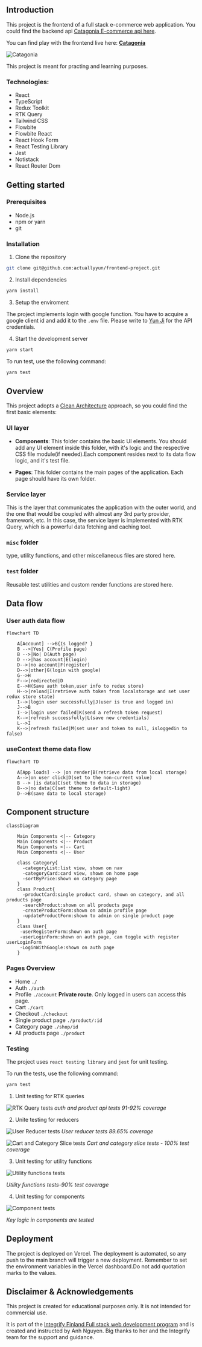 ## Introduction
This project is the frontend of a full stack e-commerce web application. You could find the backend api [Catagonia E-commerce api here](https://catagonia.azurewebsites.net/index.html). 

You can find play with the frontend live here: **[Catagonia](https://fs17-frontend-project-mauve.vercel.app/)**

![Catagonia](./public/catagonia.png)

This project is meant for practing and learning purposes. 

### Technologies:
- React
- TypeScript
- Redux Toolkit
- RTK Query
- Tailwind CSS
- Flowbite
- Flowbite React
- React Hook Form
- React Testing Library
- Jest
- Notistack
- React Router Dom

## Getting started
### Prerequisites
- Node.js
- npm or yarn
- git
### Installation
1. Clone the repository
```bash
git clone git@github.com:actuallyyun/frontend-project.git
```
2. Install dependencies

```bash
yarn install
```
3. Setup the enviroment

The project implements login with google function. You have to acquire a google client id and add it to the `.env` file. Please write to [Yun Ji](this.jiyun@gmail.com) for the API credentials.


4. Start the development server

```bash
yarn start
```

To run test, use the following command:

```bash
yarn test
```

## Overview

This project adopts a [Clean Architecture](https://blog.cleancoder.com/uncle-bob/2012/08/13/the-clean-architecture.html) approach, so you could find the first basic elements:

### UI layer
- **Components**: This folder contains the basic UI elements. You should add any UI element inside this folder, with it's logic and the respective CSS file module(if needed).Each component resides next to its data flow logic, and it's test file.

- **Pages**: This folder contains the main pages of the application. Each page should have its own folder.

### Service layer
This is the layer that communicates the application with the outer world, and the one that would be coupled with almost any 3rd party provider, framework, etc. In this case, the service layer is implemented with RTK Query, which is a powerful data fetching and caching tool.

### `misc` folder
type, utility functions, and other miscellaneous files are stored here.

### `test` folder
Reusable test utilities and custom render functions are stored here.

## Data flow

### User auth data flow

```mermaid
flowchart TD

    A[Account] -->B{Is logged? }
    B -->|Yes| C(Profile page)
    B -->|No| D(Auth page)
    D -->|has account|E(login)
    D-->|no account|F(register)
    D-->|other|G(login with google)
    G-->H
    F-->|redirected|D
    E-->H(Save auth token,user info to redux store)
    H-->|reload|I(retrieve auth token from localstorage and set user redux store state)
    I-->|login user successfully|J(user is true and logged in)
    J-->B
    I-->|login user failed|K(send a refresh token request)
    K-->|refresh successfully|L(save new credentials)
    L-->I
    K-->|refresh failed|M(set user and token to null, isloggedin to false)

```

### useContext theme data flow

```mermaid
flowchart TD

    A[App loads] --> |on render|B(retrieve data from local storage)
    A-->|on user click|D(set to the non-current value)
    B --> |is data|C(set theme to data in storage)
    B-->|no data|C(set theme to default-light)
    D-->B(save data to local storage)
```

## Component structure

```mermaid
classDiagram

    Main Components <|-- Category
    Main Components <|-- Product
    Main Components <|-- Cart
    Main Components <|-- User

    class Category{
      -categoryList:list view, shown on nav
      -categoryCard:card view, shown on home page
      -sortByPrice:shown on category page
    }
    class Product{
      -productCard:single product card, shown on category, and all products page
      -searchProduct:shown on all products page
      -createProductForm:shown on admin profile page
      -updateProductForm:shown to admin on single product page
    }
    class User{
     -userRegisterForm:shown on auth page
     -userLoginForm:shown on auth page, can toggle with register userLoginForm
     -LoginWithGoogle:shown on auth page
    }

```

### Pages Overview

- Home `./`
- Auth `./auth`
- Profile `./account` **Private route**. Only logged in users can access this page.
- Cart `./cart`
- Checkout `./checkout`
- Single product page `./product/:id`
- Category page `./shop/id`
- All products page `./product`


### Testing
The project uses `react testing library` and `jest` for unit testing. 

To run the tests, use the following command:
```bash 
yarn test
```
1. Unit testing for RTK queries

![RTK Query tests](./public/rtkquery%20test.png)
*auth and product api tests 91-92% coverage*

2. Unite testing for reducers

![User Reducer tests](./public/userReducer%20test.png)
*User reducer tests 89.65% coverage*

![Cart and Category Slice tests](./public/categorytest.png)
*Cart and category slice tests - 100% test coverage*

3. Unit testing for utility functions

![Utility functions tests](./public/util%20testing.png)

*Utility functions tests-90% test coverage*

4. Unit testing for components

![Component tests](./public/component%20testing.png)

*Key logic in components are tested*

## Deployment
The project is deployed on Vercel. The deployment is automated, so any push to the main branch will trigger a new deployment.
Remember to set the environment variables in the Vercel dashboard.Do not add quotation marks to the values.


## Disclaimer & Acknowledgements
This project is created for educational purposes only. It is not intended for commercial use.

It is part of the [Integrify Finland Full stack web development program](https://www.integrify.io/) and is created and instructed by Anh Nguyen. Big thanks to her and the Integrify team for the support and guidance.